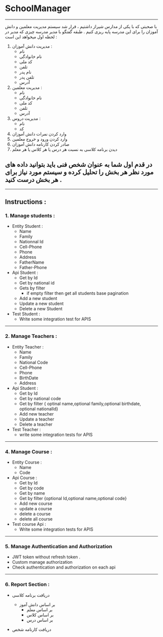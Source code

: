 # SchoolManager
------------------------------------
با صحبتی که با یکی از مدارس شیراز داشتیم ، قرار شد سیستم مدیریت معلمین و دانش آموزان را برای این مدرسه پایه ریزی کنیم . طبقه گفتگو با مدیر مدرسه چیزی که مدیر در لحظه اول میخواهد این است : 
1. مدیریت دانش آموزان :
     - نام
     - نام خانوادگی
     - کد ملی
     - تلفن
     - نام پدر
     - تلفن پدر
     - آدرس
3. مدیریت معلمین :
     - نام
     - نام خانوادگی
     - کد ملی
     - تلفن
     - آدرس
5. مدیریت دروس :
     - نام
     - کد
7. وارد کردن نمرات دانش آموزان
8. وارد کردن ورود و خروج معلمین
9. صادر کردن کارنامه دانش آموزان
10. دیدن برنامه کلاسی به نسبت هر درس یا هر کلاس یا هر معلم

## در قدم اول شما به عنوان شخص فنی باید بتوانید داده های مورد نظر هر بخش را تحلیل کرده و سیستم مورد نیاز برای هر بخش درست کنید . 

----------------------------------------------------
## Instructions :  
### 1. Manage students : 
- Entity Student :
  - Name
  - Family
  - Nationnal Id
  - Cell-Phone
  - Phone
  - Address
  - FatherName
  - Father-Phone
- Api Student :
    - Get by Id
    - Get by national id
    - Gets by filter
        - if empty filter then get all students base pagination
    - Add a new student
    - Update a new student
    - Delete a new Student
- Test Student :
    - Write some integration test for APIS
---------------------------------------------------------------------------
### 2. Manage Teachers : 
- Entity Teacher :
    - Name
    - Family
    - National Code
    - Cell-Phone
    - Phone
    - BirthDate
    - Address
- Api Student :
    - Get by Id
    - Get by national code
    - Get by filter
        { optinal name,optional family,optional birthdate, optional nationalId}
    - Add new teacher
    - Update a teacher
    - Delete a teacher
- Test Teacher :
    - write some integration tests for APIS
----------------------------------------------------------------------------
### 4. Manage Course :
- Entity Course :
    - Name
    - Code
- Api Course :
    - Get by Id
    - Get by code
    - Get by name
    - Get by filter {optional Id,optional name,optional code}
    - Add new course
    - update a course
    - delete a course
    - delete all course
- Test course Api :
    - Write some integration tests for APIS
--------------------------------------------------------------------------------
### 5. Manage Authentication and Authorization
- JWT token without refresh token .
- Custom manage authorization
- Check authentication and authorization on each api
---------------------------------------------------------------------------------
### 6. Report Section : 
-  دریافت برنامه کلاسی
    - بر اساس دانش آموز
      - بر اساس معلم
      - بر اساس کلاس
      - بر اساس درس

- دریافت کارنامه شخص
  
